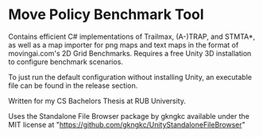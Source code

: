 # Move Policy Benchmark Tool
Contains efficient C# implementations of Trailmax, (A-)TRAP, and STMTA*, as well as a map importer for png maps and text maps in the format of movingai.com's 2D Grid Benchmarks.
Requires a free Unity 3D installation to configure benchmark scenarios.

To just run the default configuration without installing Unity, an executable file can be found in the release section.

Written for my CS Bachelors Thesis at RUB University.

Uses the Standalone File Browser package by gkngkc available under the MIT license at "https://github.com/gkngkc/UnityStandaloneFileBrowser"
